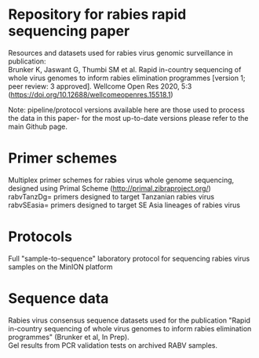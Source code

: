 # Repository for rabies rapid sequencing paper
Resources and datasets used for rabies virus genomic surveillance in publication:  
Brunker K, Jaswant G, Thumbi SM et al. Rapid in-country sequencing of whole virus genomes to inform rabies elimination programmes [version 1; peer review: 3 approved]. Wellcome Open Res 2020, 5:3 (https://doi.org/10.12688/wellcomeopenres.15518.1)  

Note: pipeline/protocol versions available here are those used to process the data in this paper- for the most up-to-date versions please refer to the main Github page.

# Primer schemes  
Multiplex primer schemes for rabies virus whole genome sequencing, designed using Primal Scheme (http://primal.zibraproject.org/)  
rabvTanzDg= primers designed to target Tanzanian rabies virus  
rabvSEasia= primers designed to target SE Asia lineages of rabies virus  

# Protocols  
Full "sample-to-sequence" laboratory protocol for sequencing rabies virus samples on the MinION platform

# Sequence data  
Rabies virus consensus sequence datasets used for the publication "Rapid in-country sequencing of whole virus genomes to inform rabies elimination programmes" (Brunker et al, In Prep).  
Gel results from PCR validation tests on archived RABV samples.  
